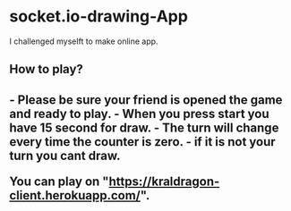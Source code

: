# socket.io-drawing-App

I challenged myselft to make online app.


<h2>How to play?<h2> 
- Please be sure your friend is opened the game and ready to play.
- When you press start you have 15 second for draw. 
- The turn will change every time the counter is zero.
- if it is not your turn you cant draw.
 
 
You can play on "https://kraldragon-client.herokuapp.com/".
